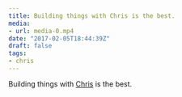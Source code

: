 ```yaml
---
title: Building things with Chris is the best.
media:
- url: media-0.mp4
date: "2017-02-05T18:44:39Z"
draft: false
tags:
- chris
---
```

Building things with [Chris](/tags/chris) is the best.
